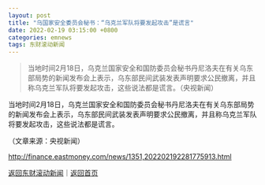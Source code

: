 ```yaml
---
layout: post
title: "乌国家安全委员会秘书：“乌克兰军队将要发起攻击”是谎言"
date: 2022-02-19 03:15:00 +0800
categories: emnews
tags: 东财滚动新闻
---
```

> 当地时间2月18日，乌克兰国家安全和国防委员会秘书丹尼洛夫在有关乌东部局势的新闻发布会上表示，乌东部民间武装发表声明要求公民撤离，并且称乌克兰军队将要发起攻击，这些说法都是谎言。（央视新闻）

<p>当地时间2月18日，乌克兰国家安全和国防委员会秘书丹尼洛夫在有关乌东部局势的新闻发布会上表示，乌东部民间武装发表声明要求公民撤离，并且称乌克兰军队将要发起攻击，这些说法都是谎言。</p><p class="em_media">（文章来源：央视新闻）</p>

<http://finance.eastmoney.com/news/1351,202202192281775913.html>

[返回东财滚动新闻](//finews.withounder.com/emnews/)｜[返回首页](//finews.withounder.com/)